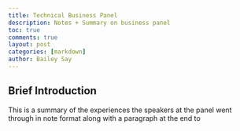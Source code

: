 ```yaml
---
title: Technical Business Panel
description: Notes + Summary on business panel
toc: true
comments: true
layout: post
categories: [markdown]
author: Bailey Say
---
```


## Brief Introduction

This is a summary of the experiences the speakers at the panel went through in note format along with a paragraph at the end to 